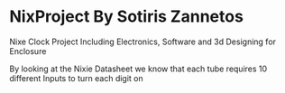 # NixProject By Sotiris Zannetos
Nixe Clock Project Including Electronics, Software and 3d Designing for Enclosure

By looking at the Nixie Datasheet we know that each tube requires 10 different Inputs to turn each digit on
